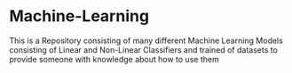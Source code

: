 # Machine-Learning
This is a Repository consisting of many different Machine Learning Models consisting of Linear and Non-Linear Classifiers and trained of datasets to provide someone with knowledge about how to use them 
